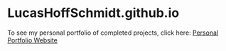 # LucasHoffSchmidt.github.io
To see my personal portfolio of completed projects, click here: [Personal Portfolio Website](https://lucashoffschmidt.github.io/)
